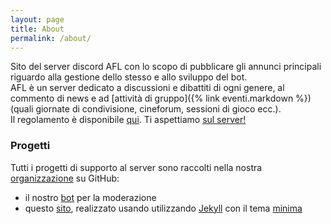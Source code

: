 ```yaml
---
layout: page
title: About
permalink: /about/
---
```

Sito del server discord AFL con lo scopo di pubblicare gli annunci principali riguardo alla gestione dello stesso e allo sviluppo del bot.  
AFL è un server dedicato a discussioni e dibattiti di ogni genere, al commento di news e ad [attività di gruppo]({% link eventi.markdown %}) (quali giornate di condivisione, cineforum, sessioni di gioco ecc.).  
Il regolamento è disponibile [qui](https://github.com/AFLdiscord/AFL-Rules/wiki). Ti aspettiamo [sul server!](https://discord.gg/5Zu4DxEg3b)
### Progetti
Tutti i progetti di supporto al server sono raccolti nella nostra [organizzazione](https://github.com/AFLdiscord) su GitHub:
- il nostro [bot](https://github.com/AFLdiscord/AFL-Bot) per la moderazione
- questo [sito](https://github.com/AFLdiscord/AFLdiscord.github.io), realizzato usando utilizzando [Jekyll](https://github.com/jekyll/jekyll) con il tema [minima](https://github.com/jekyll/minima)

